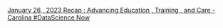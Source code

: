 [January 26 , 2023 Recap : Advancing Education , Training , and Care - Carolina #DataScience Now](https://qi.tc/qi/117482)